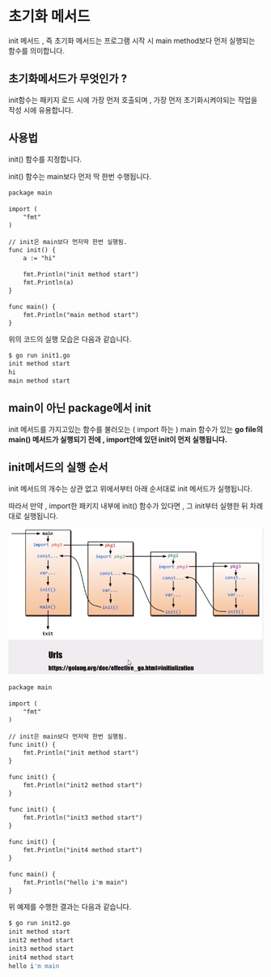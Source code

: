 # 초기화 메서드
init 메서드 , 즉 초기화 메서드는 프로그램 시작 시 main method보다 먼저 실행되는 함수를 의미합니다.

## 초기화메서드가 무엇인가 ?
init함수는 패키지 로드 시에 가장 먼저 호출되며 , 가장 먼저 초기화시켜야되는 작업을 작성 시에 유용합니다.

## 사용법
init() 함수를 지정합니다.

init() 함수는 main보다 먼저 딱 한번 수행됩니다.
```golang
package main

import (
	"fmt"
)

// init은 main보다 먼저딱 한번 실행됨.
func init() {
	a := "hi"

	fmt.Println("init method start")
	fmt.Println(a)
}

func main() {
	fmt.Println("main method start")
}
```

위의 코드의 실행 모습은 다음과 같습니다.
```bash
$ go run init1.go 
init method start
hi
main method start
```

## main이 아닌 package에서 init
init 메서드를 가지고있는 함수를 불러오는 ( import 하는 ) main 함수가 있는 **go file의 main() 메서드가 실행되기 전에 , import안에 있던 init이 먼저 실행됩니다.**

## init메서드의 실행 순서
init 메서드의 개수는 상관 없고 위에서부터 아래 순서대로 init 메서드가 실행됩니다.

따라서 만약 , import한 패키지 내부에 init() 함수가 있다면 , 그 init부터 실행한 뒤 차례대로 실행됩니다.

![initialization][initialization]
  
[initialization]:./images/initialization.PNG

```golang
package main

import (
	"fmt"
)

// init은 main보다 먼저딱 한번 실행됨.
func init() {
	fmt.Println("init method start")
}

func init() {
	fmt.Println("init2 method start")
}

func init() {
	fmt.Println("init3 method start")
}

func init() {
	fmt.Println("init4 method start")
}

func main() {
	fmt.Println("hello i'm main")
}
```

위 예제를 수행한 결과는 다음과 같습니다.
```bash
$ go run init2.go 
init method start
init2 method start
init3 method start
init4 method start
hello i'm main
```
